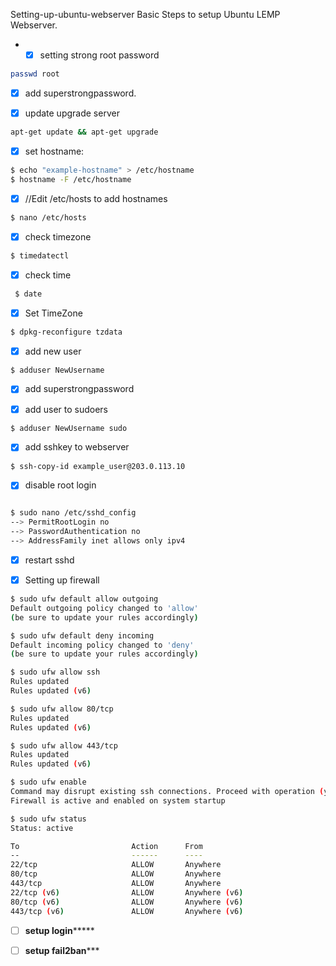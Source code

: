 Setting-up-ubuntu-webserver
Basic Steps to setup Ubuntu LEMP Webserver. 

- - [X]  setting strong root password 

```bash
passwd root
```

- [X]  add superstrongpassword. 


- [X] update upgrade server 
```bash
apt-get update && apt-get upgrade
```


- [X] set hostname: 

```bash
$ echo "example-hostname" > /etc/hostname
$ hostname -F /etc/hostname
```


- [X] //Edit /etc/hosts to add hostnames 
```bash
$ nano /etc/hosts
```


- [X] check timezone 

```bash
$ timedatectl
```


- [X] check time 

```bash
 $ date
```


- [X] Set TimeZone 

```bash
$ dpkg-reconfigure tzdata
```



- [X] add new user 

```bash
$ adduser NewUsername
```

- [X] add superstrongpassword 


- [X] add user to sudoers 

```bash
$ adduser NewUsername sudo
```

- [X] add sshkey to webserver 


```bash
$ ssh-copy-id example_user@203.0.113.10

```


- [X] disable root login 

```bash

$ sudo nano /etc/sshd_config
--> PermitRootLogin no  
--> PasswordAuthentication no  
--> AddressFamily inet allows only ipv4 
```





- [X] restart sshd 

- [X] Setting up firewall 

```bash
$ sudo ufw default allow outgoing
Default outgoing policy changed to 'allow'
(be sure to update your rules accordingly)
```


```bash
$ sudo ufw default deny incoming
Default incoming policy changed to 'deny'
(be sure to update your rules accordingly)
```

```bash
$ sudo ufw allow ssh
Rules updated
Rules updated (v6)

$ sudo ufw allow 80/tcp
Rules updated
Rules updated (v6)

$ sudo ufw allow 443/tcp
Rules updated
Rules updated (v6)

$ sudo ufw enable
Command may disrupt existing ssh connections. Proceed with operation (y|n)? y
Firewall is active and enabled on system startup

```


```bash
$ sudo ufw status
Status: active

To                         Action      From
--                         ------      ----
22/tcp                     ALLOW       Anywhere                  
80/tcp                     ALLOW       Anywhere                  
443/tcp                    ALLOW       Anywhere                  
22/tcp (v6)                ALLOW       Anywhere (v6)             
80/tcp (v6)                ALLOW       Anywhere (v6)             
443/tcp (v6)               ALLOW       Anywhere (v6)   


```

- [ ] **setup login******* 

- [ ] **setup fail2ban***** 
